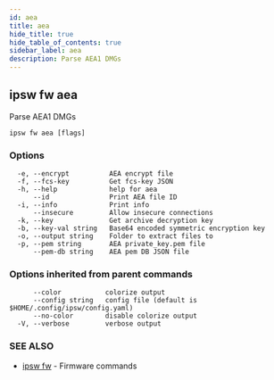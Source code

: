 ```yaml
---
id: aea
title: aea
hide_title: true
hide_table_of_contents: true
sidebar_label: aea
description: Parse AEA1 DMGs
---
```

## ipsw fw aea

Parse AEA1 DMGs

```
ipsw fw aea [flags]
```

### Options

```
  -e, --encrypt          AEA encrypt file
  -f, --fcs-key          Get fcs-key JSON
  -h, --help             help for aea
      --id               Print AEA file ID
  -i, --info             Print info
      --insecure         Allow insecure connections
  -k, --key              Get archive decryption key
  -b, --key-val string   Base64 encoded symmetric encryption key
  -o, --output string    Folder to extract files to
  -p, --pem string       AEA private_key.pem file
      --pem-db string    AEA pem DB JSON file
```

### Options inherited from parent commands

```
      --color           colorize output
      --config string   config file (default is $HOME/.config/ipsw/config.yaml)
      --no-color        disable colorize output
  -V, --verbose         verbose output
```

### SEE ALSO

* [ipsw fw](/docs/cli/ipsw/fw)	 - Firmware commands

